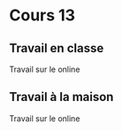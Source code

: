 
# Cours 13 
 
## Travail en classe
Travail sur le online

## Travail à la maison
Travail sur le online
